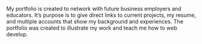 My portfolio is created to network with future business employers and educators. It’s purpose is to give direct links to current projects, my resume, and multiple accounts that show my background and experiences. The portfolio was created to illustrate my work and teach me how to web develop.
